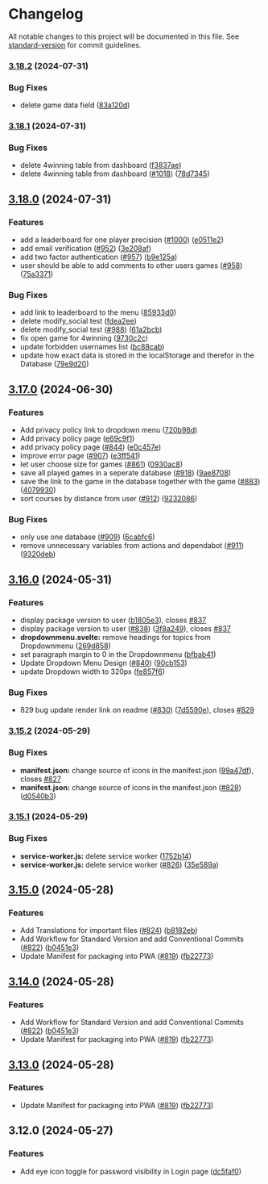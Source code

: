 # Changelog

All notable changes to this project will be documented in this file. See [standard-version](https://github.com/conventional-changelog/standard-version) for commit guidelines.

### [3.18.2](https://github.com/realgolf/realgolf/compare/v3.18.1...v3.18.2) (2024-07-31)


### Bug Fixes

* delete game data field ([83a120d](https://github.com/realgolf/realgolf/commit/83a120dd7bcce6a527147418cf4945f953dec359))

### [3.18.1](https://github.com/realgolf/realgolf/compare/v3.18.0...v3.18.1) (2024-07-31)


### Bug Fixes

* delete 4winning table from dashboard ([f3837ae](https://github.com/realgolf/realgolf/commit/f3837aed64ddd945aa85860a1b14889132119f16))
* delete 4winning table from dashboard ([#1018](https://github.com/realgolf/realgolf/issues/1018)) ([78d7345](https://github.com/realgolf/realgolf/commit/78d734564425bb187bedaab64efce084f54d7528))

## [3.18.0](https://github.com/realgolf/realgolf/compare/v3.17.0...v3.18.0) (2024-07-31)


### Features

* add a leaderboard for one player precision ([#1000](https://github.com/realgolf/realgolf/issues/1000)) ([e0511e2](https://github.com/realgolf/realgolf/commit/e0511e28c4ac27bb706ec1cd46b4beffb3fda643))
* add email verification ([#952](https://github.com/realgolf/realgolf/issues/952)) ([3e208af](https://github.com/realgolf/realgolf/commit/3e208afd27762259a6e43212c1ea74fa284a7e7f))
* add two factor authentication ([#957](https://github.com/realgolf/realgolf/issues/957)) ([b9e125a](https://github.com/realgolf/realgolf/commit/b9e125ad934f02e8a3e1c80ebcb4e11d3545c68b))
* user should be able to add comments to other users games ([#958](https://github.com/realgolf/realgolf/issues/958)) ([75a3371](https://github.com/realgolf/realgolf/commit/75a3371788bad3c128a1dbe888b01c38c28d8eb9))


### Bug Fixes

* add link to leaderboard to the menu ([85933d0](https://github.com/realgolf/realgolf/commit/85933d0b931e156f55d6cc7cc61e3f4fc1919360))
* delete modify_social test ([fdea2ee](https://github.com/realgolf/realgolf/commit/fdea2ee453fd704a9db716ef278fbfeb578ae0f4))
* delete modify_social test ([#988](https://github.com/realgolf/realgolf/issues/988)) ([61a2bcb](https://github.com/realgolf/realgolf/commit/61a2bcbac010a5590f46089b516f77ce47f804aa))
* fix open game for 4winning ([9730c2c](https://github.com/realgolf/realgolf/commit/9730c2c1de0bee539d8207385a48051d2e1eb321))
* update forbidden usernames list ([bc88cab](https://github.com/realgolf/realgolf/commit/bc88cab8d72920aac81ad706cde6b8a4390abf6e))
* update how exact data is stored in the localStorage and therefor in the Database ([79e9d20](https://github.com/realgolf/realgolf/commit/79e9d20773942be4925474995c89685ac29bfeb0))

## [3.17.0](https://github.com/realgolf/realgolf/compare/v3.16.0...v3.17.0) (2024-06-30)


### Features

* Add privacy policy link to dropdown menu ([720b98d](https://github.com/realgolf/realgolf/commit/720b98dea8d16050a1b738b17bad481ab158f990))
* Add privacy policy page ([e69c9f1](https://github.com/realgolf/realgolf/commit/e69c9f1b1566f827859f664e3e9096badbc5f589))
* add privacy policy page ([#844](https://github.com/realgolf/realgolf/issues/844)) ([e0c457e](https://github.com/realgolf/realgolf/commit/e0c457e1c4e9f99bfd10b847aff2c416f05abead))
* improve error page ([#907](https://github.com/realgolf/realgolf/issues/907)) ([e3ff541](https://github.com/realgolf/realgolf/commit/e3ff541d59075363279bd3f6614eea073fd42109))
* let user choose size for games ([#861](https://github.com/realgolf/realgolf/issues/861)) ([0930ac8](https://github.com/realgolf/realgolf/commit/0930ac8c07ae8ccfb2f96209d6a3983f8d202c56))
* save all played games in a seperate database ([#918](https://github.com/realgolf/realgolf/issues/918)) ([9ae8708](https://github.com/realgolf/realgolf/commit/9ae87089de35dd94cccd83d8914ce1dea410919b))
* save the link to the game in the database together with the game ([#883](https://github.com/realgolf/realgolf/issues/883)) ([4079930](https://github.com/realgolf/realgolf/commit/4079930d8543b3d82cf3703b06cc6f72e9c556a6))
* sort courses by distance from user ([#912](https://github.com/realgolf/realgolf/issues/912)) ([9232086](https://github.com/realgolf/realgolf/commit/9232086ad33c9e12a50aebcd89f3ae81bc24d1ab))


### Bug Fixes

* only use one database ([#909](https://github.com/realgolf/realgolf/issues/909)) ([6cabfc6](https://github.com/realgolf/realgolf/commit/6cabfc6df5abfc548becec439d52e5f53e1da0ee))
* remove unnecessary variables from actions and dependabot ([#911](https://github.com/realgolf/realgolf/issues/911)) ([9320deb](https://github.com/realgolf/realgolf/commit/9320debbb38cbc2f372019de1d057b157bb2bfb8))

## [3.16.0](https://github.com/realgolf/realgolf/compare/v3.15.2...v3.16.0) (2024-05-31)


### Features

* display package version to user ([b1805e3](https://github.com/realgolf/realgolf/commit/b1805e3a7aeb0bf317cb4736d68d34b34f5a9f94)), closes [#837](https://github.com/realgolf/realgolf/issues/837)
* display package version to user ([#838](https://github.com/realgolf/realgolf/issues/838)) ([3f8a249](https://github.com/realgolf/realgolf/commit/3f8a249698e3270f9061ad2b0b6ad28e7e0a068c)), closes [#837](https://github.com/realgolf/realgolf/issues/837)
* **dropdownmenu.svelte:** remove headings for topics from Dropdownmenu ([269d858](https://github.com/realgolf/realgolf/commit/269d85809eef71ec4fa20e6b5434c3bf8869ebf7))
* set paragraph margin to 0 in the Dropdownmenu ([bfbab41](https://github.com/realgolf/realgolf/commit/bfbab417e6d5b8acbc716aa6c5430101d2e7b19d))
* Update Dropdown Menu Design ([#840](https://github.com/realgolf/realgolf/issues/840)) ([90cb153](https://github.com/realgolf/realgolf/commit/90cb153182aac5a9b9bbd5a024bbf93518b79110))
* update Dropdown width to 320px ([fe857f6](https://github.com/realgolf/realgolf/commit/fe857f695662c0b253853af9c1a0d24d4e0aacea))


### Bug Fixes

* 829 bug update render link on readme ([#830](https://github.com/realgolf/realgolf/issues/830)) ([7d5590e](https://github.com/realgolf/realgolf/commit/7d5590e4330008282f0aab584b664645c925acf0)), closes [#829](https://github.com/realgolf/realgolf/issues/829)

### [3.15.2](https://github.com/realgolf/realgolf/compare/v3.15.1...v3.15.2) (2024-05-29)


### Bug Fixes

* **manifest.json:** change source of icons in the manifest.json ([99a47df](https://github.com/realgolf/realgolf/commit/99a47df2032461143bce6bef7e49d5ccaf541d82)), closes [#827](https://github.com/realgolf/realgolf/issues/827)
* **manifest.json:** change source of icons in the manifest.json ([#828](https://github.com/realgolf/realgolf/issues/828)) ([d0540b3](https://github.com/realgolf/realgolf/commit/d0540b318994559276b1d1d47e31e39df8f4b783))

### [3.15.1](https://github.com/realgolf/realgolf/compare/v3.15.0...v3.15.1) (2024-05-29)


### Bug Fixes

* **service-worker.js:** delete service worker ([1752b14](https://github.com/realgolf/realgolf/commit/1752b14a279d66900d0d2ad601b74cd52aea2658))
* **service-worker.js:** delete service worker ([#826](https://github.com/realgolf/realgolf/issues/826)) ([35e589a](https://github.com/realgolf/realgolf/commit/35e589a5a779aed831d0972adc09482afb9845e7))

## [3.15.0](https://github.com/realgolf/realgolf/compare/v3.12.0...v3.15.0) (2024-05-28)


### Features

* Add Translations for important files ([#824](https://github.com/realgolf/realgolf/issues/824)) ([b8182eb](https://github.com/realgolf/realgolf/commit/b8182eb6c3afe4f2b88b8d31f62dabc1e2948a7f))
* Add Workflow for Standard Version and add Conventional Commits ([#822](https://github.com/realgolf/realgolf/issues/822)) ([b0451e3](https://github.com/realgolf/realgolf/commit/b0451e3dbe07e9b92ffb24ee22ea6754d924ac1f))
* Update Manifest for packaging into PWA ([#819](https://github.com/realgolf/realgolf/issues/819)) ([fb22773](https://github.com/realgolf/realgolf/commit/fb22773884418357b46558b2f0927768f4e80bc6))

## [3.14.0](https://github.com/realgolf/realgolf/compare/v3.12.0...v3.14.0) (2024-05-28)


### Features

* Add Workflow for Standard Version and add Conventional Commits ([#822](https://github.com/realgolf/realgolf/issues/822)) ([b0451e3](https://github.com/realgolf/realgolf/commit/b0451e3dbe07e9b92ffb24ee22ea6754d924ac1f))
* Update Manifest for packaging into PWA ([#819](https://github.com/realgolf/realgolf/issues/819)) ([fb22773](https://github.com/realgolf/realgolf/commit/fb22773884418357b46558b2f0927768f4e80bc6))

## [3.13.0](https://github.com/realgolf/realgolf/compare/v3.12.0...v3.13.0) (2024-05-28)


### Features

* Update Manifest for packaging into PWA ([#819](https://github.com/realgolf/realgolf/issues/819)) ([fb22773](https://github.com/realgolf/realgolf/commit/fb22773884418357b46558b2f0927768f4e80bc6))

## 3.12.0 (2024-05-27)


### Features

* Add eye icon toggle for password visibility in Login page ([dc5faf0](https://github.com/realgolf/realgolf/commit/dc5faf0628a2c0c19f15a63701a2dc02d3f8b8a1))
